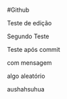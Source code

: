 #Github

Teste de edição

Segundo Teste

Teste após commit 

com mensagem


algo aleatório

aushahsuhua



